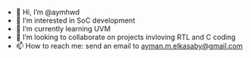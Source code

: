 - 👋 Hi, I’m @aymhwd
- 👀 I’m interested in SoC development 
- 🌱 I’m currently learning UVM
- 💞️ I’m looking to collaborate on projects invloving RTL and C coding
- 📫 How to reach me: send an email to ayman.m.elkasaby@gmail.com

<!---
aymhwd/aymhwd is a ✨ special ✨ repository because its `README.md` (this file) appears on your GitHub profile.
You can click the Preview link to take a look at your changes.
--->
